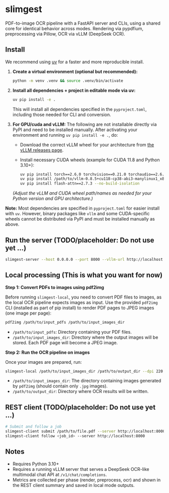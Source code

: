 slimgest
========

PDF-to-image OCR pipeline with a FastAPI server and CLIs, using a shared core for identical behavior across modes. Rendering via pypdfium, preprocessing via Pillow, OCR via vLLM (DeepSeek OCR).

Install
-------
We recommend using [uv](https://github.com/astral-sh/uv) for a faster and more reproducible install.

1. **Create a virtual environment (optional but recommended):**
   ```bash
   python -m venv .venv && source .venv/bin/activate
   ```

2. **Install all dependencies + project in editable mode via uv:**
   ```bash
   uv pip install -e .
   ```
   This will install all dependencies specified in the `pyproject.toml`, including those needed for CLI and conversion.

3. **For GPU/cuda and vLLM:**
   The following are not installable directly via PyPI and need to be installed manually. After activating your environment and running `uv pip install -e .`, do:

   - Download the correct vLLM wheel for your architecture from [the vLLM releases page](https://github.com/vllm-project/vllm/releases/tag/v0.8.5).

   - Install necessary CUDA wheels (example for CUDA 11.8 and Python 3.10+):
     ```bash
     uv pip install torch==2.6.0 torchvision==0.21.0 torchaudio==2.6.0 --index-url https://download.pytorch.org/whl/cu118
     uv pip install /path/to/vllm-0.8.5+cu118-cp38-abi3-manylinux1_x86_64.whl
     uv pip install flash-attn==2.7.3 --no-build-isolation
     ```

   *(Adjust the vLLM and CUDA wheel path/names as needed for your Python version and GPU architecture.)*

**Note:** Most dependencies are specified in `pyproject.toml` for easier install with `uv`. However, binary packages like `vllm` and some CUDA-specific wheels cannot be distributed via PyPI and must be installed manually as above.


Run the server (TODO/placeholder: Do not use yet ...)
--------------
```bash
slimgest-server --host 0.0.0.0 --port 8000 --vllm-url http://localhost:8001
```

Local processing (This is what you want for now)
----------------

**Step 1: Convert PDFs to images using pdf2img**

Before running `slimgest-local`, you need to convert PDF files to images, as the local OCR pipeline expects images as input. Use the provided `pdf2img` CLI (installed as part of pip install) to render PDF pages to JPEG images (one image per page):

```bash
pdf2img /path/to/input_pdfs /path/to/input_images_dir
```

- `/path/to/input_pdfs`: Directory containing your PDF files.
- `/path/to/input_images_dir`: Directory where the output images will be stored. Each PDF page will become a JPEG image.

**Step 2: Run the OCR pipeline on images**

Once your images are prepared, run:

```bash
slimgest-local /path/to/input_images_dir /path/to/output_dir --dpi 220
```

- `/path/to/input_images_dir`: The directory containing images generated by `pdf2img` (should contain only `.jpg` images).
- `/path/to/output_dir`: Directory where OCR results will be written.

REST client (TODO/placeholder: Do not use yet ...)
-----------
```bash
# Submit and follow a job
slimgest-client submit /path/to/file.pdf --server http://localhost:8000
slimgest-client follow <job_id> --server http://localhost:8000
```

Notes
-----
- Requires Python 3.10+
- Requires a running vLLM server that serves a DeepSeek OCR-like multimodal chat API at `/v1/chat/completions`.
- Metrics are collected per phase (render, preprocess, ocr) and shown in the REST client summary and saved in local mode outputs.
